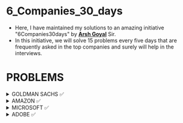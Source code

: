 # 6_Companies_30_days

* Here, I have maintained my solutions to an amazing initiative "6Companies30days" by [**Arsh Goyal**](https://www.youtube.com/c/ArshGoyal) Sir.
* In this initiative, we will solve 15 problems every five days that are frequently asked in the top companies and surely will help in the interviews.

# PROBLEMS


<details>
<summary> GOLDMAN SACHS  ✅ </summary>

Sr No.|  Problems                                                                                                                                                  |  My solutions 
------|------------------------------------------------------------------------------------------------------------------------------------------------------------|------------------------------------------------
1     | [Print Anagrams Together](https://practice.geeksforgeeks.org/problems/print-anagrams-together/1/#)                                                         | [Solution Link](Company%201%20-%20GS/1.cpp)
2     | [Overlapping Rectangles](https://practice.geeksforgeeks.org/problems/overlapping-rectangles1924/1/)                                                        | [Solution Link](Company%201%20-%20GS/2.cpp)
3     | [Count the subarrays having product less than k](https://practice.geeksforgeeks.org/problems/count-the-subarrays-having-product-less-than-k1708/1/)        | [Solution Link](Company%201%20-%20GS/3.cpp)
4     | [Run Length Encoding](https://practice.geeksforgeeks.org/problems/run-length-encoding/1/)                                                                  | [Solution Link](Company%201%20-%20GS/4.cpp)
5     | [Ugly Number](https://practice.geeksforgeeks.org/problems/ugly-numbers2254/1/)                                                                             | [Solution Link](Company%201%20-%20GS/5.cpp)
6     | [Greatest Common Divisor of Strings](https://leetcode.com/problems/greatest-common-divisor-of-strings/)                                                    | [Solution Link](Company%201%20-%20GS/6.cpp)
7     | [Find the position of M-th item](https://practice.geeksforgeeks.org/problems/find-the-position-of-m-th-item1723/1#)                                        | [Solution Link](Company%201%20-%20GS/7.cpp)
8     | [Total Decoding Messages](https://practice.geeksforgeeks.org/problems/total-decoding-messages1235/1/)                                                      | [Solution Link](Company%201%20-%20GS/8.cpp)
9     | [Number following a pattern](https://practice.geeksforgeeks.org/problems/number-following-a-pattern3126/1#)                                                | [Solution Link](Company%201%20-%20GS/9.cpp)
10    | [Max 10 numbers in a list having 10M entries](https://practice.geeksforgeeks.org/problems/k-largest-elements3736/1)                                        | [Solution Link](Company%201%20-%20GS/10.cpp)
11    | [Find Missing And Repeating](https://practice.geeksforgeeks.org/problems/find-missing-and-repeating2512/1/#)                                               | [Solution Link](Company%201%20-%20GS/11.cpp)
12    | [Squares in N*N Chessboard](https://practice.geeksforgeeks.org/problems/squares-in-nn-chessboard1801/1)                                                    | [Solution Link](Company%201%20-%20GS/12.cpp)
13    | [Decode the string](https://practice.geeksforgeeks.org/problems/decode-the-string2444/1)                                                                   | [Solution Link](Company%201%20-%20GS/13.cpp)
14    | [Minimum Size Subarray Sum](https://leetcode.com/problems/minimum-size-subarray-sum/)                                                                      | [Solution Link](Company%201%20-%20GS/14.cpp)
15    | [Array Pair Sum Divisibility Problem](https://practice.geeksforgeeks.org/problems/array-pair-sum-divisibility-problem3257/1#)                              | [Solution Link](Company%201%20-%20GS/15.cpp)

</details>



<details>
<summary> AMAZON  ✅ </summary>

Sr No.|  Problems                                                                                                                                                   |  My solutions 
------|-------------------------------------------------------------------------------------------------------------------------------------------------------------|------------------------------------------------
1     | [Maximum Profit](https://practice.geeksforgeeks.org/problems/maximum-profit4657/1)                                                                          | [Solution Link](Company%202%20-%20AMZ/1.cpp)
2     | [Longest Mountain in Array](https://leetcode.com/problems/longest-mountain-in-array/)                                                                       | [Solution Link](Company%202%20-%20AMZ/2.cpp)
3     | [IPL 2021 - Match Day 2](https://practice.geeksforgeeks.org/problems/deee0e8cf9910e7219f663c18d6d640ea0b87f87/1/)                                           | [Solution Link](Company%202%20-%20AMZ/3.cpp)
4     | [Brackets in Matrix Chain Multiplication](https://practice.geeksforgeeks.org/problems/brackets-in-matrix-chain-multiplication1024/1/)                       | [Solution Link](Company%202%20-%20AMZ/4.cpp)
5     | [Phone directory](https://practice.geeksforgeeks.org/problems/phone-directory4628/1/)                                                                       | [Solution Link](Company%202%20-%20AMZ/5.cpp)
6     | [Maximum of all subarrays of size k](https://practice.geeksforgeeks.org/problems/maximum-of-all-subarrays-of-size-k3101/1)                                  | [Solution Link](Company%202%20-%20AMZ/6.cpp)
7     | [First non-repeating character in a stream](https://practice.geeksforgeeks.org/problems/first-non-repeating-character-in-a-stream1216/1)                    | [Solution Link](Company%202%20-%20AMZ/7.cpp)
8     | [Count ways to N'th Stair(Order does not matter)](https://practice.geeksforgeeks.org/problems/count-ways-to-nth-stairorder-does-not-matter1322/1/)          | [Solution Link](Company%202%20-%20AMZ/8.cpp)
9     | [Is Sudoku Valid](https://practice.geeksforgeeks.org/problems/is-sudoku-valid4820/1/)                                                                       | [Solution Link](Company%202%20-%20AMZ/9.cpp)
10    | [Nuts and Bolts Problem](https://practice.geeksforgeeks.org/problems/nuts-and-bolts-problem0431/1)                                                          | [Solution Link](Company%202%20-%20AMZ/p10.cpp)
11    | [Serialize and Deserialize a Binary Tree](https://practice.geeksforgeeks.org/problems/serialize-and-deserialize-a-binary-tree/1)                            | [Solution Link](Company%202%20-%20AMZ/p11.cpp)
12    | [Column name from a given column number](https://practice.geeksforgeeks.org/problems/column-name-from-a-given-column-number4244/1/)                         | [Solution Link](Company%202%20-%20AMZ/p12.cpp)
13    | [Rotting Oranges](https://leetcode.com/problems/rotting-oranges/)                                                                                           | [Solution Link](Company%202%20-%20AMZ/p13.cpp)
14    | [Burning Tree](https://practice.geeksforgeeks.org/problems/burning-tree/1/)                                                                                 | [Solution Link](Company%202%20-%20AMZ/p14.cpp)
15    | [Delete N nodes after M nodes of a linked list](https://practice.geeksforgeeks.org/problems/delete-n-nodes-after-m-nodes-of-a-linked-list/1/)               | [Solution Link](Company%202%20-%20AMZ/p15.cpp)

</details>




<details>
<summary> MICROSOFT  ✅ </summary>

Sr No.|  Problems                                                                                                                                |  My solutions 
------|------------------------------------------------------------------------------------------------------------------------------------------|------------------------------------------------
1     | [Minimum sum partition](https://practice.geeksforgeeks.org/problems/minimum-sum-partition3317/1/)                                        | [Solution Link](Company%203%20-%20Microsoft/01.cpp)
2     | [Prerequisite Tasks](https://practice.geeksforgeeks.org/problems/prerequisite-tasks/1/)                                                  | [Solution Link](Company%203%20-%20Microsoft/02.cpp) 
3     | [Rotate by 90 degree](https://practice.geeksforgeeks.org/problems/rotate-by-90-degree0356/1/)                                            | [Solution Link](Company%203%20-%20Microsoft/03.cpp)
4     | [Spirally traversing a matrix](https://practice.geeksforgeeks.org/problems/spirally-traversing-a-matrix-1587115621/1/)                   | [Solution Link](Company%203%20-%20Microsoft/04.cpp)
5     | [Stock span problem](https://practice.geeksforgeeks.org/problems/stock-span-problem-1587115621/1)                                        | [Solution Link](Company%203%20-%20Microsoft/05.cpp)
6     | [Possible Words From Phone Digits](https://practice.geeksforgeeks.org/problems/possible-words-from-phone-digits-1587115620/1/)           | [Solution Link](Company%203%20-%20Microsoft/06.cpp)
7     | [Unit Area of largest region of 1's](https://practice.geeksforgeeks.org/problems/length-of-largest-region-of-1s-1587115620/1/)           | [Solution Link](Company%203%20-%20Microsoft/07.cpp)
8     | [Connect Nodes at Same Level](https://practice.geeksforgeeks.org/problems/connect-nodes-at-same-level/1/)                                | [Solution Link](Company%203%20-%20Microsoft/08.cpp)
9     | [Count Number of SubTrees having given Sum](https://practice.geeksforgeeks.org/problems/count-number-of-subtrees-having-given-sum/1/)    | [Solution Link](Company%203%20-%20Microsoft/09.cpp)
10    | [Stickler Thief](https://practice.geeksforgeeks.org/problems/stickler-theif-1587115621/1/)                                               | [Solution Link](Company%203%20-%20Microsoft/10.cpp)      
11    | [Generate Binary Numbers](https://practice.geeksforgeeks.org/problems/generate-binary-numbers-1587115620/1/)                             | [Solution Link](Company%203%20-%20Microsoft/11.cpp)  
12    | [Find All Four Sum Numbers](https://practice.geeksforgeeks.org/problems/find-all-four-sum-numbers1732/1)                                 | [Solution Link](Company%203%20-%20Microsoft/12.cpp)                   
13    | [Bridge edge in a graph](https://practice.geeksforgeeks.org/problems/bridge-edge-in-graph/1)                                             | [Solution Link](Company%203%20-%20Microsoft/13.cpp)           
14    | [Minimum steps to destination](https://practice.geeksforgeeks.org/problems/minimum-number-of-steps-to-reach-a-given-number5234/1/)       | [Solution Link](Company%203%20-%20Microsoft/14.cpp)       
15    | [Alien Dictionary](https://practice.geeksforgeeks.org/problems/alien-dictionary/1/)                                                      | [Solution Link](Company%203%20-%20Microsoft/15.cpp)


</details>




<details>
<summary> ADOBE  ✅ </summary>

Sr No.|  Problems                                                                                                                                                           |  My solutions 
------|---------------------------------------------------------------------------------------------------------------------------------------------------------------------|------------------------------------------------
1     | [Subarray with given sum](https://practice.geeksforgeeks.org/problems/subarray-with-given-sum-1587115621/1)                                                         | [Solution Link](Company%204%20-%20Adobe/01.cpp)
2     | [Longest Arithmetic Progression](https://practice.geeksforgeeks.org/problems/longest-arithmetic-progression1019/1/)                                                 | [Solution Link](Company%204%20-%20Adobe/02.cpp)
3     | [No. of distict Words with k max contiguous vowels](https://practice.geeksforgeeks.org/problems/7b9d245852bd8caf8a27d6d3961429f0a2b245f1/1/)                        | [Solution Link](Company%204%20-%20Adobe/03.cpp)
4     | [Partition Equal Subset Sum](https://practice.geeksforgeeks.org/problems/subset-sum-problem2014/1)                                                                  | [Solution Link](Company%204%20-%20Adobe/04.cpp)
5     | [Express as sum of power of natural numbers](https://practice.geeksforgeeks.org/problems/express-as-sum-of-power-of-natural-numbers5647/1)                          | [Solution Link](Company%204%20-%20Adobe/05.cpp)
6     | [Generate Parentheses](https://practice.geeksforgeeks.org/problems/generate-all-possible-parentheses/1/)                                                            | [Solution Link](Company%204%20-%20Adobe/06.cpp)
7     | [Pots of Gold Game](https://practice.geeksforgeeks.org/problems/pots-of-gold-game/1/)                                                                               | [Solution Link](Company%204%20-%20Adobe/07.cpp)
8     | [Implement Atoi](https://practice.geeksforgeeks.org/problems/implement-atoi/1/)                                                                                     | [Solution Link](Company%204%20-%20Adobe/08.cpp)
9     | [Next higher palindromic number using same digits](https://practice.geeksforgeeks.org/problems/next-higher-palindromic-number-using-the-same-set-of-digits5859/1/)  | [Solution Link](Company%204%20-%20Adobe/09.cpp)   
10    | [Winner of an election](https://practice.geeksforgeeks.org/problems/winner-of-an-election-where-votes-are-represented-as-candidate-names-1587115621/1/)             | [Solution Link](Company%204%20-%20Adobe/10.cpp)    
11    | [Amend The Sentence](https://practice.geeksforgeeks.org/problems/amend-the-sentence3235/1)                                                                          | [Solution Link](Company%204%20-%20Adobe/11.cpp)   
12    | [Leaders in an array](https://practice.geeksforgeeks.org/problems/leaders-in-an-array-1587115620/1/)                                                                | [Solution Link](Company%204%20-%20Adobe/12.cpp)   
13    | [Minimum operations to convert array A to B](https://practice.geeksforgeeks.org/problems/minimum-insertions-to-make-two-arrays-equal/1/)                            | [Solution Link](Company%204%20-%20Adobe/13.cpp)
14    | [Smallest range in K lists](https://practice.geeksforgeeks.org/problems/find-smallest-range-containing-elements-from-k-lists/1/)                                    | [Solution Link](Company%204%20-%20Adobe/14.cpp)           
15    | Most Recent Library                                                                                                                                                 | [Solution Link](Company%204%20-%20Adobe/15.cpp)


</details>
